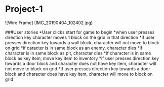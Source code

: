 # Project-1
![Wire Frame]
(IMG_20190404_102402.jpg)


###User stories
*User clicks start for game to begin
*when user presses direction key character moves 1 block on the grid in that direction
*if user presses direction key towards a wall block, character will not move to block on grid
*if caracter is in same block as an enemy, character dies
*if character is in same block as pit, character dies
*if character is in same block as key item, move key item to inventory
*if user presses direction key towards a door block and character does not have key item, character will not move to block on grid
*if user presses direction key towards a door block and character does have key item, character will move to block on grid
